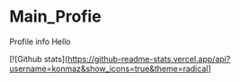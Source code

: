 # Main_Profie
 Profile info
Hello

[![Github stats](https://github-readme-stats.vercel.app/api?username=konmaz&show_icons=true&theme=radical]